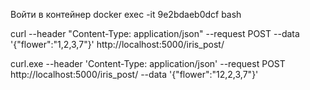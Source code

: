 Войти в контейнер
docker exec -it 9e2bdaeb0dcf bash

curl --header "Content-Type: application/json" --request POST --data '{"flower":"1,2,3,7"}' http://localhost:5000/iris_post/

curl.exe --header 'Content-Type: application/json' --request POST http://localhost:5000/iris_post/ --data '{\"flower\":\"12,2,3,7\"}'